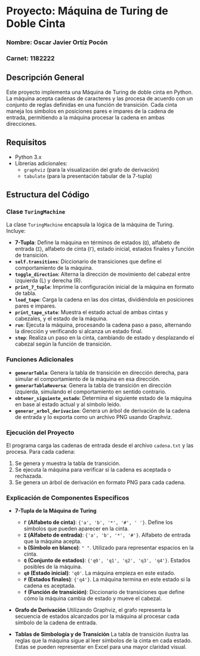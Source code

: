 
# Proyecto: Máquina de Turing de Doble Cinta

### Nombre: Oscar Javier Ortíz Pocón
### Carnet: 1182222

## Descripción General
Este proyecto implementa una Máquina de Turing de doble cinta en Python. La máquina acepta cadenas de caracteres y las procesa de acuerdo con un conjunto de reglas definidas en una función de transición. Cada cinta maneja los símbolos en posiciones pares e impares de la cadena de entrada, permitiendo a la máquina procesar la cadena en ambas direcciones.

## Requisitos
- Python 3.x
- Librerías adicionales:
  - `graphviz` (para la visualización del grafo de derivación)
  - `tabulate` (para la presentación tabular de la 7-tupla)

## Estructura del Código

### Clase `TuringMachine`
La clase `TuringMachine` encapsula la lógica de la máquina de Turing. Incluye:
- **7-Tupla**: Define la máquina en términos de estados (`Q`), alfabeto de entrada (`Σ`), alfabeto de cinta (`Γ`), estado inicial, estados finales y función de transición.
- **`self.transitions`**: Diccionario de transiciones que define el comportamiento de la máquina.
- **`toggle_direction`**: Alterna la dirección de movimiento del cabezal entre izquierda (L) y derecha (R).
- **`print_7_tuple`**: Imprime la configuración inicial de la máquina en formato de tabla.
- **`load_tape`**: Carga la cadena en las dos cintas, dividiéndola en posiciones pares e impares.
- **`print_tape_state`**: Muestra el estado actual de ambas cintas y cabezales, y el estado de la máquina.
- **`run`**: Ejecuta la máquina, procesando la cadena paso a paso, alternando la dirección y verificando si alcanza un estado final.
- **`step`**: Realiza un paso en la cinta, cambiando de estado y desplazando el cabezal según la función de transición.

### Funciones Adicionales
- **`generarTabla`**: Genera la tabla de transición en dirección derecha, para simular el comportamiento de la máquina en esa dirección.
- **`generarTablaReversa`**: Genera la tabla de transición en dirección izquierda, simulando el comportamiento en sentido contrario.
- **`obtener_siguiente_estado`**: Determina el siguiente estado de la máquina en base al estado actual y al símbolo leído.
- **`generar_arbol_derivacion`**: Genera un árbol de derivación de la cadena de entrada y lo exporta como un archivo PNG usando Graphviz.

### Ejecución del Proyecto
El programa carga las cadenas de entrada desde el archivo `cadena.txt` y las procesa. Para cada cadena:
1. Se genera y muestra la tabla de transición.
2. Se ejecuta la máquina para verificar si la cadena es aceptada o rechazada.
3. Se genera un árbol de derivación en formato PNG para cada cadena.

### Explicación de Componentes Específicos

- **7-Tupla de la Máquina de Turing**
  - **`Γ` (Alfabeto de cinta)**: `{'a', 'b', '*', '#', ' '}`. Define los símbolos que pueden aparecer en la cinta.
  - **`Σ` (Alfabeto de entrada)**: `{'a', 'b', '*', '#'}`. Alfabeto de entrada que la máquina acepta.
  - **`b` (Símbolo en blanco)**: `" "`. Utilizado para representar espacios en la cinta.
  - **`Q` (Conjunto de estados)**: `{'q0', 'q1', 'q2', 'q3', 'q4'}`. Estados posibles de la máquina.
  - **`q0` (Estado inicial)**: `'q0'`. La máquina empieza en este estado.
  - **`F` (Estados finales)**: `{'q4'}`. La máquina termina en este estado si la cadena es aceptada.
  - **`f` (Función de transición)**: Diccionario de transiciones que define cómo la máquina cambia de estado y mueve el cabezal.

- **Grafo de Derivación**
  Utilizando Graphviz, el grafo representa la secuencia de estados alcanzados por la máquina al procesar cada símbolo de la cadena de entrada.

- **Tablas de Simbología y de Transición**
  La tabla de transición ilustra las reglas que la máquina sigue al leer símbolos de la cinta en cada estado. Estas se pueden representar en Excel para una mayor claridad visual.
